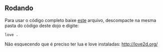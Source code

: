 ## Rodando

Para usar o código completo baixe [este](http://bit.ly/pNj9eY) arquivo, descompacte na mesma pasta do código deste dojo e digite:

    love .

Não esquecendo que é preciso ter lua e love instaladas: http://love2d.org/

